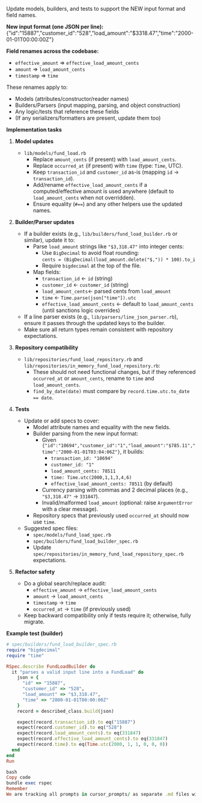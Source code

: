 Update models, builders, and tests to support the NEW input format and field names.

**New input format (one JSON per line):**
{"id":"15887","customer_id":"528","load_amount":"$3318.47","time":"2000-01-01T00:00:00Z"}

**Field renames across the codebase:**
- `effective_amount`            => `effective_load_amount_cents`
- `amount`                      => `load_amount_cents`
- `timestamp`                   => `time`

These renames apply to:
- Models (attributes/constructor/reader names)
- Builders/Parsers (input mapping, parsing, and object construction)
- Any logic/tests that reference these fields
- (If any serializers/formatters are present, update them too)

**Implementation tasks**
1. **Model updates**
   - `lib/models/fund_load.rb`
     - Replace `amount_cents` (if present) with `load_amount_cents`.
     - Replace `occurred_at` (if present) with `time` (type: `Time`, UTC).
     - Keep `transaction_id` and `customer_id` as-is (mapping `id` -> `transaction_id`).
     - Add/rename `effective_load_amount_cents` if a computed/effective amount is used anywhere (default to `load_amount_cents` when not overridden).
     - Ensure equality (`#==`) and any other helpers use the updated names.

2. **Builder/Parser updates**
   - If a builder exists (e.g., `lib/builders/fund_load_builder.rb` or similar), update it to:
     - Parse `load_amount` strings like `"$3,318.47"` into integer cents:
       - Use `BigDecimal` to avoid float rounding:  
         `cents = (BigDecimal(load_amount.delete("$,")) * 100).to_i`
       - Require `bigdecimal` at the top of the file.
     - Map fields:
       - `transaction_id`   <- `id` (string)
       - `customer_id`      <- `customer_id` (string)
       - `load_amount_cents`<- parsed cents from `load_amount`
       - `time`             <- `Time.parse(json["time"]).utc`
       - `effective_load_amount_cents` <- default to `load_amount_cents` (until sanctions logic overrides)
   - If a line parser exists (e.g., `lib/parsers/line_json_parser.rb`), ensure it passes through the updated keys to the builder.
   - Make sure all return types remain consistent with repository expectations.

3. **Repository compatibility**
   - `lib/repositories/fund_load_repository.rb` and `lib/repositories/in_memory_fund_load_repository.rb`:
     - These should not need functional changes, but if they referenced `occurred_at` or `amount_cents`, rename to `time` and `load_amount_cents`.
     - `find_by_date(date)` must compare by `record.time.utc.to_date == date`.

4. **Tests**
   - Update or add specs to cover:
     - Model attribute names and equality with the new fields.
     - Builder parsing from the new input format:
       - Given `{"id":"10694","customer_id":"1","load_amount":"$785.11","time":"2000-01-01T03:04:06Z"}`, it builds:
         - `transaction_id: "10694"`
         - `customer_id: "1"`
         - `load_amount_cents: 78511`
         - `time: Time.utc(2000,1,1,3,4,6)`
         - `effective_load_amount_cents: 78511` (by default)
       - Currency parsing with commas and 2 decimal places (e.g., `"$3,318.47"` -> `331847`).
       - Invalid/malformed `load_amount` (optional: raise `ArgumentError` with a clear message).
     - Repository specs that previously used `occurred_at` should now use `time`.
   - Suggested spec files:
     - `spec/models/fund_load_spec.rb`
     - `spec/builders/fund_load_builder_spec.rb`
     - Update `spec/repositories/in_memory_fund_load_repository_spec.rb` expectations.

5. **Refactor safety**
   - Do a global search/replace audit:
     - `effective_amount` -> `effective_load_amount_cents`
     - `amount` -> `load_amount_cents`
     - `timestamp` -> `time`
     - `occurred_at` -> `time` (if previously used)
   - Keep backward compatibility only if tests require it; otherwise, fully migrate.

**Example test (builder)**
```ruby
# spec/builders/fund_load_builder_spec.rb
require "bigdecimal"
require "time"

RSpec.describe FundLoadBuilder do
  it "parses a valid input line into a FundLoad" do
    json = {
      "id" => "15887",
      "customer_id" => "528",
      "load_amount" => "$3,318.47",
      "time" => "2000-01-01T00:00:00Z"
    }
    record = described_class.build(json)

    expect(record.transaction_id).to eq("15887")
    expect(record.customer_id).to eq("528")
    expect(record.load_amount_cents).to eq(331847)
    expect(record.effective_load_amount_cents).to eq(331847)
    expect(record.time).to eq(Time.utc(2000, 1, 1, 0, 0, 0))
  end
end
Run

bash
Copy code
bundle exec rspec
Remember
We are tracking all prompts in cursor_prompts/ as separate .md files with timestamped filenames. Save this prompt there as well.